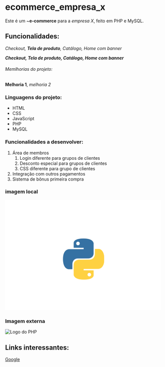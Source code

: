 # ecommerce_empresa_x
Este é um ~**e-commerce** para a *empresa X*, feito em PHP e MySQL.

## Funcionalidades:

_Checkout, **Tela de produto**, Catálogo, Home com banner_

**_Checkout, _Tela de produto_, Catálogo, Home com banner_**

###### Memlhorias do projeto: 

__Melhoria 1__, _melhoria 2_

### Linguagens do projeto: 

* HTML
* CSS
* JavaScript
* PHP
* MySQL

### Funcionalidades a desenvolver: 

1. Área de membros
    1. Login diferente para grupos de clientes
    2. Desconto especial para grupos de clientes
    3. CSS diferente para grupo de clientes
2. Integração com outros pagamentos
3. Sistema de bônus primeira compra

### imagem local

![Logo do Python](img/python.png)

### Imagem externa

![Logo do PHP](https://th.bing.com/th/id/OIP.cBkjXEoSJNCpmr8QW5BnMAHaD_?rs=1&pid=ImgDetMain)

## Links interessantes: 
[Google](https://www.google.com)

